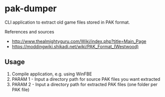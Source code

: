 # pak-dumper
CLI application to extract old game files stored in PAK format.

References and sources
- http://www.thealmightyguru.com/Wiki/index.php?title=Main_Page
- https://moddingwiki.shikadi.net/wiki/PAK_Format_(Westwood)

## Usage
1. Compile application, e.g. using WinFBE
2. PARAM 1 - Input a directory path for source PAK files you want extracted
3. PARAM 2 - Input a directory path for extracted PAK files (one folder per PAK file)
